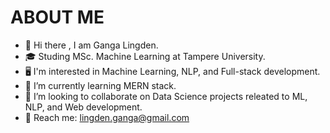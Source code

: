 # ABOUT ME
- 👋 Hi there , I am Ganga Lingden.
- 🎓 Studing MSc. Machine Learning at Tampere University.
- 🖥 I'm interested in Machine Learning, NLP, and Full-stack development.
- 🌱 I’m currently learning MERN stack.
- 👯 I’m looking to collaborate on Data Science projects releated to ML, NLP, and Web development.
- 📧  Reach me: lingden.ganga@gmail.com


<!--
**glingden/glingden** is a ✨ _special_ ✨ repository because its `README.md` (this file) appears on your GitHub profile.

Here are some ideas to get you started:

- 🔭 I’m currently working on ...
- 🌱 I’m currently learning ...
- 👯 I’m looking to collaborate on ...
- 🤔 I’m looking for help with ...
- 💬 Ask me about ...
- 📫 How to reach me: ...
- 😄 Pronouns: ...
- ⚡ Fun fact: ...
-->
